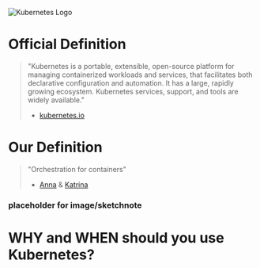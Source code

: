 ![Kubernetes Logo](/katacoda_example/grace-hopper-celebration-2020/assets/kubernetes-icon-color.png)

# Official Definition
> "Kubernetes is a portable, extensible, open-source platform for managing containerized workloads and services, that facilitates both declarative configuration and automation. It has a large, rapidly growing ecosystem. Kubernetes services, support, and tools are widely available." 
> - [kubernetes.io](https://kubernetes.io/docs/concepts/overview/what-is-kubernetes/)

# Our Definition
> "Orchestration for containers"
> - [Anna](https://twitter.com/antheajung) & [Katrina](https://twitter.com/)

### placeholder for image/sketchnote

# WHY and WHEN should you use Kubernetes?
